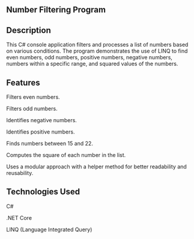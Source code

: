 ## Number Filtering Program

## Description

This C# console application filters and processes a list of numbers based on various conditions. The program demonstrates the use of LINQ to find even numbers, odd numbers, positive numbers, negative numbers, numbers within a specific range, and squared values of the numbers.

## Features

Filters even numbers.

Filters odd numbers.

Identifies negative numbers.

Identifies positive numbers.

Finds numbers between 15 and 22.

Computes the square of each number in the list.

Uses a modular approach with a helper method for better readability and reusability.

## Technologies Used

C#

.NET Core

LINQ (Language Integrated Query)
